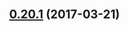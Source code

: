 <a name="0.20.1"></a>
## [0.20.1](https://github.com/ipfs/js-libp2p-ipfs-browser/compare/v0.20.0...v0.20.1) (2017-03-21)



